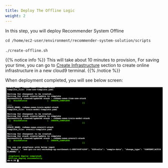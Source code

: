```yaml
---
title: Deploy The Offline Logic
weight: 2
---
```


In this step, you will deploy Recommender System Offline 

```shell
cd /home/ec2-user/environment/recommender-system-solution/scripts

./create-offline.sh
```
{{% notice info %}}
This will take about 10 minutes to provision, For saving your time, you can go to [Create Infrastructure](https://gcr-solutions.github.io/recommender-system-solution/deploy/online/create-infra/readme/) section to create online infrastructure in a new cloud9 terminal.
{{% /notice %}}

When deployment completed, you will see below screen:

![offline_deploy](/images/offline_deploy.png)


